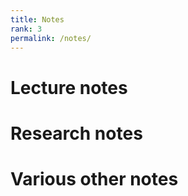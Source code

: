 ```yaml
---
title: Notes
rank: 3
permalink: /notes/
---
```

# Lecture notes

# Research notes

# Various other notes
